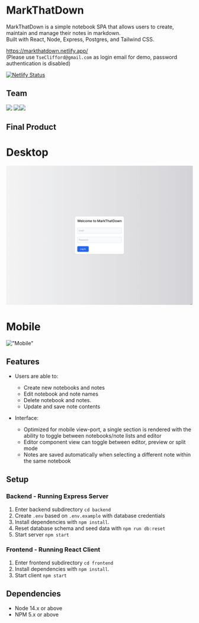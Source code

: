 MarkThatDown
=========

MarkThatDown is a simple notebook SPA that allows users to create, maintain and manage their notes in markdown.\
Built with React, Node, Express, Postgres, and Tailwind CSS.

https://markthatdown.netlify.app/ \
(Please use `TseClifford@gmail.com` as login email for demo, password authentication is disabled)

[![Netlify Status](https://api.netlify.com/api/v1/badges/92537b8d-d0c6-4052-8a44-bf68427f0f86/deploy-status)](https://app.netlify.com/sites/markthatdown/deploys)

## Team
[<img src='https://img.shields.io/badge/Github-TseClifford-blue?style=flat-square&logo=github'>](https://github.com/TseClifford)
[<img src='https://img.shields.io/badge/Github-dktrdktr-blue?style=flat-square&logo=github'>](https://github.com/dktrdktr)[<img src='https://img.shields.io/badge/Github-alparslanustaa-blue?style=flat-square&logo=github'>](https://github.com/alparslanustaa)

## Final Product

# Desktop
!["Desktop"](./frontend/public/screenshots/desktop-demo.gif)
# Mobile
!["Mobile"](./frontend/public/screenshots/mobile-demo.gif)

## Features

* Users are able to:
    * Create new notebooks and notes
    * Edit notebook and note names
    * Delete notebook and notes.
    * Update and save note contents

* Interface:
  * Optimized for mobile view-port, a single section is rendered with the ability to toggle between notebooks/note lists and editor
  * Editor component view can toggle between editor, preview or split mode
  * Notes are saved automatically when selecting a different note within the same notebook

## Setup

### Backend - Running Express Server

1. Enter backend subdirectory `cd backend`
2. Create `.env` based on `.env.example` with database credentials
3. Install dependencies with `npm install`.
4. Reset database schema and seed data with `npm run db:reset`
5. Start server `npm start`

### Frontend - Running React Client

1. Enter frontend subdirectory `cd frontend`
2. Install dependencies with `npm install`.
3. Start client `npm start`

## Dependencies

- Node 14.x or above
- NPM 5.x or above